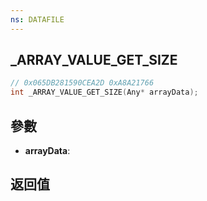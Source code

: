 ```yaml
---
ns: DATAFILE
---
```

## _ARRAY_VALUE_GET_SIZE

```c
// 0x065DB281590CEA2D 0xA8A21766
int _ARRAY_VALUE_GET_SIZE(Any* arrayData);
```


## 參數
* **arrayData**: 

## 返回值
